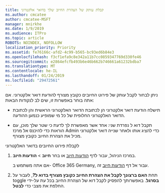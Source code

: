 ```yaml
---
title: קבלת עותק של הצהרת החיוב שלך בדואר אלקטרוני
ms.author: cmcatee
author: cmcatee-MSFT
manager: mnirkhe
ms.date: 1/9/2019
ms.audience: ITPro
ms.topic: article
ROBOTS: NOINDEX, NOFOLLOW
localization_priority: Priority
ms.assetid: fe76166c-afd2-4c99-b565-bc93ed6b84e3
ms.openlocfilehash: f3cf1efa9c8e342a11b7cc0859347769d330fe46
ms.sourcegitcommit: e2864efcfb493b6e46b662b746661a61232bdba7
ms.translationtype: MT
ms.contentlocale: he-IL
ms.lasthandoff: 01/24/2019
ms.locfileid: "29472561"
---
```

ניתן לבחור לקבל עותק של פירוט החיובים כקובץ מצורף להודעת דואר אלקטרוני. אם אתה בוחר באפשרות זו, שים לב לנקודות הבאות:
  
- תישלח הודעת דואר אלקטרוני הן לכתובת הדואר האלקטרוני הראשית והן לכתובת הדואר האלקטרוני החלופית של כל מי שמופיע כנמען ההודעה.
    
- תקבל דוא ל נפרדת שני: אחד אשר מאפשרת לך לדעת כי שטר שלך מוכן, עם הוראות כדי להיכנס אל מרכז Admin כדי להציג אותו ולאחר שנייה דואר אלקטרוני מכיל את הצהרת החיוב כקובץ מצורף.
    
לקבלת פירוט החיובים בדואר האלקטרוני
  
1. במרכז הניהול, עבור לדף [הודעות חיוב](https://go.microsoft.com/fwlink/p/?linkid=853212) או בחר **חיוב** \> **הודעות חיוב**.
    
    אם אתה משתמש ב- Office 365 Germany, עבור אל דף [הודעות חיוב](https://go.microsoft.com/fwlink/p/?linkid=853213) זה. 
    
2. תחת **האם ברצונך לקבל את הצהרת החיוב כקובץ מצורף בדוא ל?**, לעבור על toggle **בסרגל**. באפשרותך להפסיק לקבל דוא של הצהרת החיוב בכל עת על-ידי החלפת את מצבי כדי **לבטל**.
    

